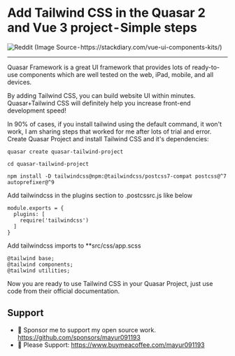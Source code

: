 # Add Tailwind CSS in the Quasar 2 and Vue 3 project - Simple steps


<img src="https://c6c8j7x5.rocketcdn.me/wp-content/uploads/2022/04/Quasar-Framework.png" alt="Reddit">
(Image Source - https://stackdiary.com/vue-ui-components-kits/)

---

Quasar Framework is a great UI framework that provides lots of ready-to-use components which are well tested on the web, iPad, mobile, and all devices.

By adding Tailwind CSS, you can build website UI within minutes. Quasar+Tailwind CSS will definitely help you increase front-end development speed!

In 90% of cases, if you install tailwind using the default command, it won't work, I am sharing steps that worked for me after lots of trial and error.
Create Quasar Project and install Tailwind CSS and it's dependencies:
```
quasar create quasar-tailwind-project

cd quasar-tailwind-project

npm install -D tailwindcss@npm:@tailwindcss/postcss7-compat postcss@^7 autoprefixer@^9
```
Add tailwindcss in the plugins section to .postcssrc.js like below

```
module.exports = {
  plugins: [
    require('tailwindcss')
  ]
}
```

Add tailwindcss imports to **src/css/app.scss

```
@tailwind base;
@tailwind components;
@tailwind utilities;
```

Now you are ready to use Tailwind CSS in your Quasar Project, just use code from their official documentation.

## Support

- 💖 Sponsor me to support my open source work. https://github.com/sponsors/mayur091193 
- 🙏 Please Support: https://www.buymeacoffee.com/mayur091193
